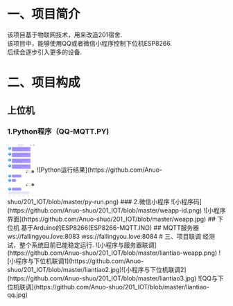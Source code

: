 # 一、项目简介
该项目基于物联网技术，用来改造201宿舍.  
该项目中，能够使用QQ或者微信小程序控制下位机ESP8266.  
后续会逐步引入更多的设备.
# 二、项目构成
## 上位机
### 1.Python程序（QQ-MQTT.PY)
<img src="https://github.com/Anuo-shuo/201_IOT/blob/master/qq.jpg" width = "64" height = "124" alt="QQ界面" align=center />  
![Python运行结果](https://github.com/Anuo-shuo/201_IOT/blob/master/py-run.png)
### 2.微信小程序
![小程序码](https://github.com/Anuo-shuo/201_IOT/blob/master/weapp-id.png)  
![小程序界面](https://github.com/Anuo-shuo/201_IOT/blob/master/weapp.jpg)
## 下位机
基于Arduino的ESP8266(ESP8266-MQTT.INO)
## MQTT服务器
ws://fallingyou.love:8083  
wss://fallingyou.love:8084
# 三、项目联调
经测试，整个系统目前已能稳定运行.  
![小程序与服务器联调](https://github.com/Anuo-shuo/201_IOT/blob/master/liantiao-weapp.png)  
![小程序与下位机联调1](https://github.com/Anuo-shuo/201_IOT/blob/master/liantiao2.jpg)![小程序与下位机联调2](https://github.com/Anuo-shuo/201_IOT/blob/master/liantiao3.jpg)  
![QQ与下位机联调](https://github.com/Anuo-shuo/201_IOT/blob/master/liantiao-qq.jpg)  
